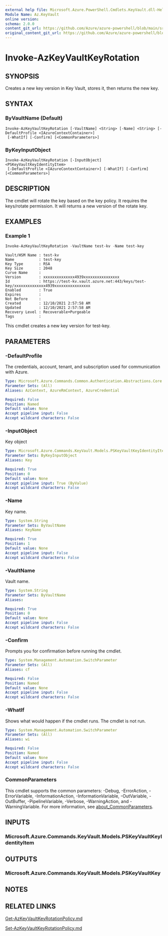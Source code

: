 ```yaml
---
external help file: Microsoft.Azure.PowerShell.Cmdlets.KeyVault.dll-Help.xml
Module Name: Az.KeyVault
online version: 
schema: 2.0.0
content_git_url: https://github.com/Azure/azure-powershell/blob/main/src/KeyVault/KeyVault/help/Invoke-AzKeyVaultKeyRotation.md
original_content_git_url: https://github.com/Azure/azure-powershell/blob/main/src/KeyVault/KeyVault/help/Invoke-AzKeyVaultKeyRotation.md
---
```


# Invoke-AzKeyVaultKeyRotation

## SYNOPSIS
Creates a new key version in Key Vault, stores it, then returns the new key.

## SYNTAX

### ByVaultName (Default)
```
Invoke-AzKeyVaultKeyRotation [-VaultName] <String> [-Name] <String> [-DefaultProfile <IAzureContextContainer>]
 [-WhatIf] [-Confirm] [<CommonParameters>]
```

### ByKeyInputObject
```
Invoke-AzKeyVaultKeyRotation [-InputObject] <PSKeyVaultKeyIdentityItem>
 [-DefaultProfile <IAzureContextContainer>] [-WhatIf] [-Confirm] [<CommonParameters>]
```

## DESCRIPTION
The cmdlet will rotate the key based on the key policy. It requires the keys/rotate permission. It will returns a new version of the rotate key.

## EXAMPLES

### Example 1
```powershell
Invoke-AzKeyVaultKeyRotation -VaultName test-kv -Name test-key
```

```output
Vault/HSM Name : test-kv
Name           : test-key
Key Type       : RSA
Key Size       : 2048
Curve Name     :
Version        : xxxxxxxxxxxxxx4939xxxxxxxxxxxxxxxx
Id             : https://test-kv.vault.azure.net:443/keys/test-key/xxxxxxxxxxxxxx4939xxxxxxxxxxxxxxxx
Enabled        : True
Expires        :
Not Before     :
Created        : 12/10/2021 2:57:58 AM
Updated        : 12/10/2021 2:57:58 AM
Recovery Level : Recoverable+Purgeable
Tags           :
```

This cmdlet creates a new key version for test-key.

## PARAMETERS

### -DefaultProfile
The credentials, account, tenant, and subscription used for communication with Azure.

```yaml
Type: Microsoft.Azure.Commands.Common.Authentication.Abstractions.Core.IAzureContextContainer
Parameter Sets: (All)
Aliases: AzContext, AzureRmContext, AzureCredential

Required: False
Position: Named
Default value: None
Accept pipeline input: False
Accept wildcard characters: False
```

### -InputObject
Key object

```yaml
Type: Microsoft.Azure.Commands.KeyVault.Models.PSKeyVaultKeyIdentityItem
Parameter Sets: ByKeyInputObject
Aliases: Key

Required: True
Position: 0
Default value: None
Accept pipeline input: True (ByValue)
Accept wildcard characters: False
```

### -Name
Key name.

```yaml
Type: System.String
Parameter Sets: ByVaultName
Aliases: KeyName

Required: True
Position: 1
Default value: None
Accept pipeline input: False
Accept wildcard characters: False
```

### -VaultName
Vault name.

```yaml
Type: System.String
Parameter Sets: ByVaultName
Aliases:

Required: True
Position: 0
Default value: None
Accept pipeline input: False
Accept wildcard characters: False
```

### -Confirm
Prompts you for confirmation before running the cmdlet.

```yaml
Type: System.Management.Automation.SwitchParameter
Parameter Sets: (All)
Aliases: cf

Required: False
Position: Named
Default value: None
Accept pipeline input: False
Accept wildcard characters: False
```

### -WhatIf
Shows what would happen if the cmdlet runs.
The cmdlet is not run.

```yaml
Type: System.Management.Automation.SwitchParameter
Parameter Sets: (All)
Aliases: wi

Required: False
Position: Named
Default value: None
Accept pipeline input: False
Accept wildcard characters: False
```

### CommonParameters
This cmdlet supports the common parameters: -Debug, -ErrorAction, -ErrorVariable, -InformationAction, -InformationVariable, -OutVariable, -OutBuffer, -PipelineVariable, -Verbose, -WarningAction, and -WarningVariable. For more information, see [about_CommonParameters](http://go.microsoft.com/fwlink/?LinkID=113216).

## INPUTS

### Microsoft.Azure.Commands.KeyVault.Models.PSKeyVaultKeyIdentityItem

## OUTPUTS

### Microsoft.Azure.Commands.KeyVault.Models.PSKeyVaultKey

## NOTES

## RELATED LINKS

[Get-AzKeyVaultKeyRotationPolicy.md](./Get-AzKeyVaultKeyRotationPolicy.md)

[Set-AzKeyVaultKeyRotationPolicy.md](./Set-AzKeyVaultKeyRotationPolicy.md)